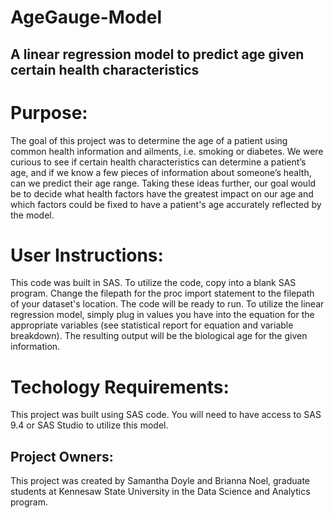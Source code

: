 # AgeGauge-Model

A linear regression model to predict age given certain health characteristics 
-----------------------------------------------------------------------------

Purpose:
=======
The goal of this project was to determine the age of a patient using common health information and ailments, i.e. smoking or diabetes. We were curious to see if certain health characteristics can determine a patient’s age, and if we know a few pieces of information about someone’s health, can we predict their age range. Taking these ideas further, our goal would be to decide what health factors have the greatest impact on our age and which factors could be fixed to have a patient's age accurately reflected by the model.

User Instructions:
==============
This code was built in SAS. 
To utilize the code, copy into a blank SAS program. Change the filepath for the proc import statement to the filepath of your dataset's location. The code will be ready to run.
To utilize the linear regression model, simply plug in values you have into the equation for the appropriate variables (see statistical report for equation and variable breakdown). The resulting output will be the biological age for the given information. 

Techology Requirements:
=======================
This project was built using SAS code. You will need to have access to SAS 9.4 or SAS Studio to utilize this model. 

Project Owners:
---
This project was created by Samantha Doyle and Brianna Noel, graduate students at Kennesaw State University in the Data Science and Analytics program. 
